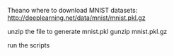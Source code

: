 Theano
where to download MNIST datasets:
http://deeplearning.net/data/mnist/mnist.pkl.gz

unzip the file to generate mnist.pkl
gunzip mnist.pkl.gz

run the scripts
